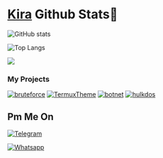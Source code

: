 # [Kira](https://github.com/L0rdK1r422) Github Stats👾 
![GitHub stats](https://github-readme-stats.vercel.app/api?username=L0rdK1r422&show_icons=true&theme=blueberry)

![Top Langs](https://github-readme-stats.vercel.app/api/top-langs/?username=L0rdK1r422&layout=compact&theme=blueberry)

<a href="https://github.com/L0rdK1r422">
  <img align="center" src="https://github-readme-stats.vercel.app/api/top-langs/?username=L0rdK1r422&theme=blueberry&hide_langs_below=1" />
</a>

### My Projects

<a href="https://github.com/L0rdK1r422/bruteforce"><img title="bruteforce" src="https://github-readme-stats.vercel.app/api/pin/?username=L0rdK1r422&repo=bruteforce&theme=radical"></a>
<a href="https://github.com/L0rdK1r422/TermuxTheme"><img title="TermuxTheme" src="https://github-readme-stats.vercel.app/api/pin/?username=L0rdK1r422&repo=TermuxTheme&theme=highcontrast"></a>
<a href="https://github.com/L0rdK1r422/botnet"><img title="botnet" src="https://github-readme-stats.vercel.app/api/pin/?username=L0rdK1r422&repo=botnet&theme=vision-friendly-dark"></a>
<a href="https://github.com/L0rdK1r422/hulkddos"><img title="hulkdos" src="https://github-readme-stats.vercel.app/api/pin/?username=L0rdK1r422&repo=hulkddos&theme=highcontrast"></a>



## Pm Me On
<p align="center"> 


<a href="https://t.me/zedkid699"><img title="Telegram" src="https://img.shields.io/badge/-Telegram-blue"></a>

<a href="https://wa.me/+77073503089"><img title="Whatsapp" src="https://img.shields.io/badge/-Whatsapp-Green"></a>

</p>
